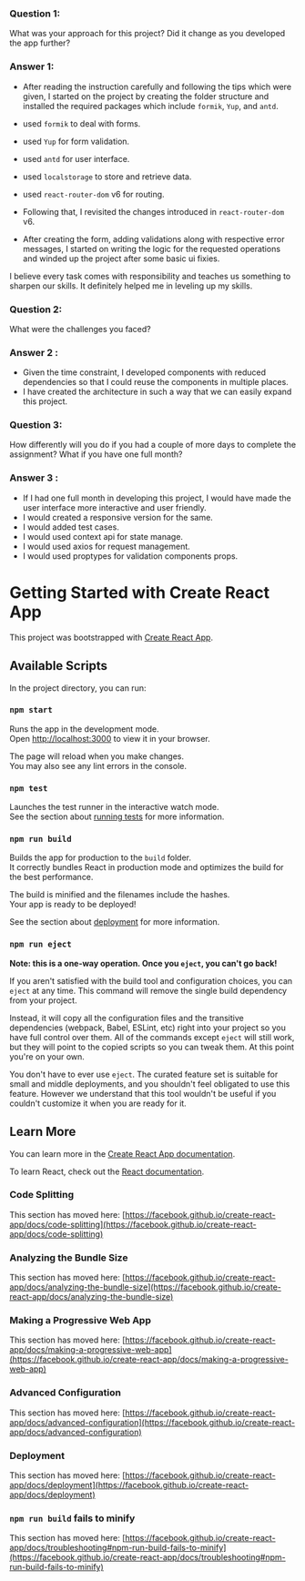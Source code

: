 ### Question 1:

What was your approach for this project? Did it change as you developed the app further?

### Answer 1:

- After reading the instruction carefully and following the tips which were given, I started on the project by creating the folder structure and installed the required packages which include `formik`, `Yup`, and `antd`.

- used `formik` to deal with forms.
- used `Yup` for form validation.
- used `antd` for user interface.
- used `localstorage` to store and retrieve data.
- used `react-router-dom` v6 for routing.

- Following that, I revisited the changes introduced in `react-router-dom` v6.
- After creating the form, adding validations along with respective error messages, I started on writing the logic for the requested operations and winded up the project after some basic ui fixies.

I believe every task comes with responsibility and teaches us something to sharpen our skills. It definitely helped me in leveling up my skills.

### Question 2:

What were the challenges you faced?

### Answer 2 :

- Given the time constraint, I developed components with reduced dependencies so that I could reuse the components in multiple places.
- I have created the architecture in such a way that we can easily expand this project.

### Question 3:

How differently will you do if you had a couple of more days to complete the assignment? What if you have one full month?

### Answer 3 :

- If I had one full month in developing this project, I would have made the user interface more interactive and user friendly.
- I would created a responsive version for the same.
- I would added test cases.
- I would used context api for state manage.
- I would used axios for request management.
- I would used proptypes for validation components props.

# Getting Started with Create React App

This project was bootstrapped with [Create React App](https://github.com/facebook/create-react-app).

## Available Scripts

In the project directory, you can run:

### `npm start`

Runs the app in the development mode.\
Open [http://localhost:3000](http://localhost:3000) to view it in your browser.

The page will reload when you make changes.\
You may also see any lint errors in the console.

### `npm test`

Launches the test runner in the interactive watch mode.\
See the section about [running tests](https://facebook.github.io/create-react-app/docs/running-tests) for more information.

### `npm run build`

Builds the app for production to the `build` folder.\
It correctly bundles React in production mode and optimizes the build for the best performance.

The build is minified and the filenames include the hashes.\
Your app is ready to be deployed!

See the section about [deployment](https://facebook.github.io/create-react-app/docs/deployment) for more information.

### `npm run eject`

**Note: this is a one-way operation. Once you `eject`, you can't go back!**

If you aren't satisfied with the build tool and configuration choices, you can `eject` at any time. This command will remove the single build dependency from your project.

Instead, it will copy all the configuration files and the transitive dependencies (webpack, Babel, ESLint, etc) right into your project so you have full control over them. All of the commands except `eject` will still work, but they will point to the copied scripts so you can tweak them. At this point you're on your own.

You don't have to ever use `eject`. The curated feature set is suitable for small and middle deployments, and you shouldn't feel obligated to use this feature. However we understand that this tool wouldn't be useful if you couldn't customize it when you are ready for it.

## Learn More

You can learn more in the [Create React App documentation](https://facebook.github.io/create-react-app/docs/getting-started).

To learn React, check out the [React documentation](https://reactjs.org/).

### Code Splitting

This section has moved here: [https://facebook.github.io/create-react-app/docs/code-splitting](https://facebook.github.io/create-react-app/docs/code-splitting)

### Analyzing the Bundle Size

This section has moved here: [https://facebook.github.io/create-react-app/docs/analyzing-the-bundle-size](https://facebook.github.io/create-react-app/docs/analyzing-the-bundle-size)

### Making a Progressive Web App

This section has moved here: [https://facebook.github.io/create-react-app/docs/making-a-progressive-web-app](https://facebook.github.io/create-react-app/docs/making-a-progressive-web-app)

### Advanced Configuration

This section has moved here: [https://facebook.github.io/create-react-app/docs/advanced-configuration](https://facebook.github.io/create-react-app/docs/advanced-configuration)

### Deployment

This section has moved here: [https://facebook.github.io/create-react-app/docs/deployment](https://facebook.github.io/create-react-app/docs/deployment)

### `npm run build` fails to minify

This section has moved here: [https://facebook.github.io/create-react-app/docs/troubleshooting#npm-run-build-fails-to-minify](https://facebook.github.io/create-react-app/docs/troubleshooting#npm-run-build-fails-to-minify)
